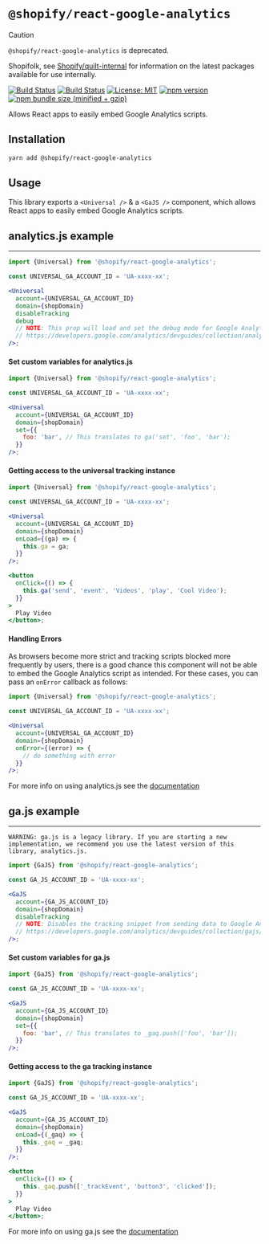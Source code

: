 # `@shopify/react-google-analytics`

> [!CAUTION]
>
> `@shopify/react-google-analytics` is deprecated.
>
> Shopifolk, see
> [Shopify/quilt-internal](https://github.com/shopify/quilt-internal) for
> information on the latest packages available for use internally.

[![Build Status](https://github.com/Shopify/quilt/workflows/Node-CI/badge.svg?branch=main)](https://github.com/Shopify/quilt/actions?query=workflow%3ANode-CI)
[![Build Status](https://github.com/Shopify/quilt/workflows/Ruby-CI/badge.svg?branch=main)](https://github.com/Shopify/quilt/actions?query=workflow%3ARuby-CI)
[![License: MIT](https://img.shields.io/badge/License-MIT-green.svg)](LICENSE.md) [![npm version](https://badge.fury.io/js/%40shopify%2Freact-google-analytics.svg)](https://badge.fury.io/js/%40shopify%2Freact-google-analytics.svg) [![npm bundle size (minified + gzip)](https://img.shields.io/bundlephobia/minzip/@shopify/react-google-analytics.svg)](https://img.shields.io/bundlephobia/minzip/@shopify/react-google-analytics.svg)

Allows React apps to easily embed Google Analytics scripts.

## Installation

```bash
yarn add @shopify/react-google-analytics
```

## Usage

This library exports a `<Universal />` & a `<GaJS />` component, which allows React apps to easily embed Google Analytics scripts.

## analytics.js example

---

```jsx
import {Universal} from '@shopify/react-google-analytics';

const UNIVERSAL_GA_ACCOUNT_ID = 'UA-xxxx-xx';

<Universal
  account={UNIVERSAL_GA_ACCOUNT_ID}
  domain={shopDomain}
  disableTracking
  debug
  // NOTE: This prop will load and set the debug mode for Google Analytics
  // https://developers.google.com/analytics/devguides/collection/analyticsjs/debugging
/>;
```

#### Set custom variables for analytics.js

```jsx
import {Universal} from '@shopify/react-google-analytics';

const UNIVERSAL_GA_ACCOUNT_ID = 'UA-xxxx-xx';

<Universal
  account={UNIVERSAL_GA_ACCOUNT_ID}
  domain={shopDomain}
  set={{
    foo: 'bar', // This translates to ga('set', 'foo', 'bar');
  }}
/>;
```

#### Getting access to the universal tracking instance

```jsx
import {Universal} from '@shopify/react-google-analytics';

const UNIVERSAL_GA_ACCOUNT_ID = 'UA-xxxx-xx';

<Universal
  account={UNIVERSAL_GA_ACCOUNT_ID}
  domain={shopDomain}
  onLoad={(ga) => {
    this.ga = ga;
  }}
/>;

<button
  onClick={() => {
    this.ga('send', 'event', 'Videos', 'play', 'Cool Video');
  }}
>
  Play Video
</button>;
```

#### Handling Errors

As browsers become more strict and tracking scripts blocked more frequently by users, there is a good chance this component will not be able to embed the Google Analytics script as intended. For these cases, you can pass an `onError` callback as follows:

```jsx
import {Universal} from '@shopify/react-google-analytics';

const UNIVERSAL_GA_ACCOUNT_ID = 'UA-xxxx-xx';

<Universal
  account={UNIVERSAL_GA_ACCOUNT_ID}
  domain={shopDomain}
  onError={(error) => {
    // do something with error
  }}
/>;
```

For more info on using analytics.js see the [documentation](https://developers.google.com/analytics/devguides/collection/analyticsjs/)

## ga.js example

---

`WARNING: ga.js is a legacy library. If you are starting a new implementation, we recommend you use the latest version of this library, analytics.js.`

```jsx
import {GaJS} from '@shopify/react-google-analytics';

const GA_JS_ACCOUNT_ID = 'UA-xxxx-xx';

<GaJS
  account={GA_JS_ACCOUNT_ID}
  domain={shopDomain}
  disableTracking
  // NOTE: Disables the tracking snippet from sending data to Google Analytics.
  // https://developers.google.com/analytics/devguides/collection/gajs/#disable
/>;
```

#### Set custom variables for ga.js

```jsx
import {GaJS} from '@shopify/react-google-analytics';

const GA_JS_ACCOUNT_ID = 'UA-xxxx-xx';

<GaJS
  account={GA_JS_ACCOUNT_ID}
  domain={shopDomain}
  set={{
    foo: 'bar', // This translates to _gaq.push(['foo', 'bar']);
  }}
/>;
```

#### Getting access to the ga tracking instance

```jsx
import {GaJS} from '@shopify/react-google-analytics';

const GA_JS_ACCOUNT_ID = 'UA-xxxx-xx';

<GaJS
  account={GA_JS_ACCOUNT_ID}
  domain={shopDomain}
  onLoad={(_gaq) => {
    this._gaq = _gaq;
  }}
/>;

<button
  onClick={() => {
    this._gaq.push(['_trackEvent', 'button3', 'clicked']);
  }}
>
  Play Video
</button>;
```

For more info on using ga.js see the [documentation](https://developers.google.com/analytics/devguides/collection/gajs/)
